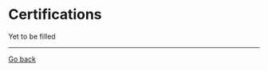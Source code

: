 # Certifications

Yet to be filled

<!-- - [Certification Name](link to certification) -->



---

[Go back](../README.md)